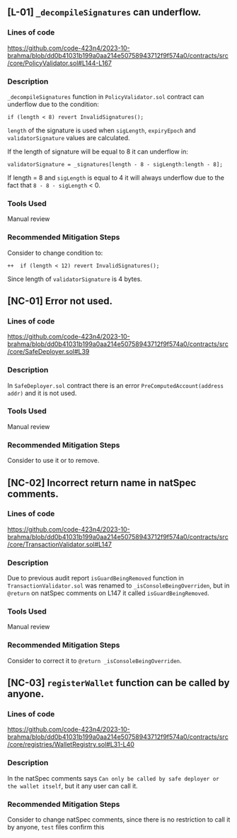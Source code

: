 ## [L-01] `_decompileSignatures` can underflow.

### Lines of code
https://github.com/code-423n4/2023-10-brahma/blob/dd0b41031b199a0aa214e50758943712f9f574a0/contracts/src/core/PolicyValidator.sol#L144-L167

### Description
`_decompileSignatures` function in `PolicyValidator.sol` contract can underflow due to the condition:

```
if (length < 8) revert InvalidSignatures();
```

`length` of the signature is used when `sigLength`, `expiryEpoch` and `validatorSignature` values are calculated.

If the length of signature will be equal to 8 it can underflow in:

```
validatorSignature = _signatures[length - 8 - sigLength:length - 8];
```
If length = 8 and `sigLength` is equal to 4 it will always underflow due to the fact that `8 - 8 - sigLength` < 0.
### Tools Used
Manual review

### Recommended Mitigation Steps
Consider to change condition to:
```
++  if (length < 12) revert InvalidSignatures();
```
Since length of `validatorSignature` is 4 bytes.

## [NC-01] Error not used.

### Lines of code
https://github.com/code-423n4/2023-10-brahma/blob/dd0b41031b199a0aa214e50758943712f9f574a0/contracts/src/core/SafeDeployer.sol#L39

### Description

In `SafeDeployer.sol` contract there is an error `PreComputedAccount(address addr)` and it is not used.

### Tools Used
Manual review

### Recommended Mitigation Steps
Consider to use it or to remove.


## [NC-02] Incorrect return name in natSpec comments.

### Lines of code
https://github.com/code-423n4/2023-10-brahma/blob/dd0b41031b199a0aa214e50758943712f9f574a0/contracts/src/core/TransactionValidator.sol#L147

### Description
Due to previous audit report `isGuardBeingRemoved` function in `TransactionValidator.sol` was renamed to `_isConsoleBeingOverriden`, but in `@return` on natSpec comments on L147 it called `isGuardBeingRemoved`.

### Tools Used
Manual review

### Recommended Mitigation Steps
Consider to correct it to `@return _isConsoleBeingOverriden`.


## [NC-03] `registerWallet` function can be called by anyone.

### Lines of code
https://github.com/code-423n4/2023-10-brahma/blob/dd0b41031b199a0aa214e50758943712f9f574a0/contracts/src/core/registries/WalletRegistry.sol#L31-L40

### Description
In the natSpec comments says `Can only be called by safe deployer or the wallet itself`, but it any user can call it.

### Recommended Mitigation Steps
Consider to change natSpec comments, since there is no restriction to call it by anyone, `test` files confirm this